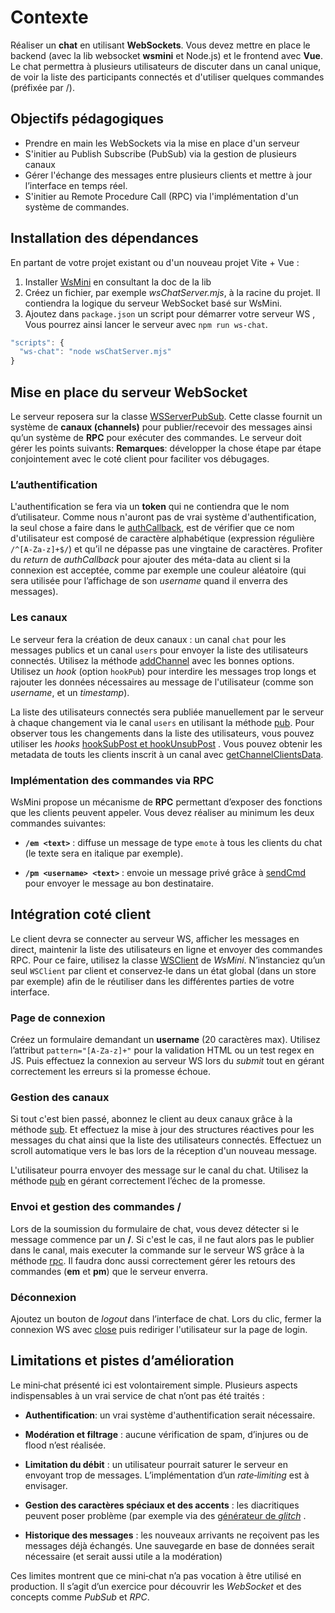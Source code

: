 # Contexte

Réaliser un **chat** en utilisant **WebSockets**. Vous devez mettre en place le backend (avec la lib websocket **wsmini**  et Node.js) et le frontend avec **Vue**. Le chat permettra à plusieurs utilisateurs de discuter dans un canal unique, de voir la liste des participants connectés et d'utiliser quelques commandes (préfixée par /).

## Objectifs pédagogiques

- Prendre en main les WebSockets via la mise en place d'un serveur    
- S'initier au Publish Subscribe (PubSub) via la gestion de plusieurs canaux 
- Gérer l'échange des messages entre plusieurs clients et mettre à jour l’interface en temps réel.    
- S'initier au Remote Procedure Call (RPC) via l'implémentation d'un système de commandes.    

## Installation des dépendances

En partant de votre projet existant ou d'un nouveau projet Vite + Vue : 
1.  Installer [WsMini](https://github.com/Chabloz/WsMini) en consultant la doc de la lib
2. Créez un fichier, par exemple *wsChatServer.mjs*, à la racine du projet. Il contiendra la logique du serveur WebSocket basé sur WsMini.
3. Ajoutez dans `package.json` un script pour démarrer votre serveur WS , Vous pourrez ainsi lancer le serveur avec `npm run ws-chat`.
```js
"scripts": {
  "ws-chat": "node wsChatServer.mjs"
}
```

## Mise en place du serveur WebSocket

Le serveur reposera sur la classe [WSServerPubSub](https://github.com/Chabloz/WsMini/blob/main/docs/api/WSServerPubSub.md). Cette classe fournit un système de **canaux (channels)** pour publier/recevoir des messages ainsi qu’un système de **RPC** pour exécuter des commandes. Le serveur doit gérer les points suivants:
**Remarques**:  développer la chose étape par étape  conjointement avec le coté client pour faciliter vos débugages.

### L’authentification 
L'authentification se fera via un **token** qui ne contiendra que le nom d’utilisateur. Comme nous n'auront pas de vrai système d'authentification, la seul chose a faire dans le [authCallback](https://github.com/Chabloz/WsMini/blob/main/docs/api/WSServerPubSub.md#new-wsserverpubsuboptions), est de vérifier que ce nom d'utilisateur est composé de caractère alphabétique (expression régulière `/^[A-Za-z]+$/`) et qu’il ne dépasse pas une vingtaine de caractères. Profiter du *return* de *authCallback* pour ajouter des méta-data au client si la connexion est acceptée, comme par exemple une couleur aléatoire (qui sera utilisée pour l’affichage de son *username* quand il enverra des messages).

### Les canaux    
Le serveur fera la création de deux canaux : un canal `chat` pour les messages publics et un canal `users` pour envoyer la liste des utilisateurs connectés. Utilisez  la méthode [addChannel](https://github.com/Chabloz/WsMini/blob/main/docs/api/WSServerPubSub.md#addchannelname-options) avec les bonnes options. Utilisez un *hook* (option `hookPub`) pour interdire les messages trop longs et rajouter les données nécessaires au message de l'utilisateur (comme son *username*, et un *timestamp*).

La liste des utilisateurs connectés sera publiée manuellement par le serveur à chaque changement via le canal `users` en utilisant la méthode [pub](https://github.com/Chabloz/WsMini/blob/main/docs/api/WSServerPubSub.md#pubchanname-msg). Pour observer tous les changements dans la liste des utilisateurs, vous pouvez utiliser les *hooks* [hookSubPost et hookUnsubPost](https://github.com/Chabloz/WsMini/blob/main/docs/api/WSServerPubSub.md#addchannelname-options) . Vous pouvez obtenir les metadata de touts les clients inscrit à un canal avec [getChannelClientsData](https://github.com/Chabloz/WsMini/blob/main/docs/api/WSServerPubSub.md#getchannelclientsdatachanname).


    
### Implémentation des commandes via RPC

WsMini propose un mécanisme de **RPC** permettant d’exposer des fonctions que les clients peuvent appeler. Vous devez réaliser au minimum les deux commandes suivantes: 

-   **`/em <text>`** : diffuse un message de type `emote` à tous les clients du chat (le texte sera en italique par exemple).
    
-   **`/pm <username> <text>`** : envoie un message privé grâce à [sendCmd](https://github.com/Chabloz/WsMini/blob/main/docs/api/WSServerPubSub.md#sendcmdclient-cmd-data) pour envoyer le message au bon destinataire.

## Intégration coté client

Le client devra se connecter au serveur WS, afficher les messages en direct, maintenir la liste des utilisateurs en ligne et envoyer des commandes RPC. Pour ce faire, utilisez la classe [WSClient](https://github.com/Chabloz/WsMini/blob/main/docs/api/WSClient.md) de *WsMini*. N’instanciez qu’un seul `WSClient` par client et conservez‑le dans un état global (dans un store par exemple) afin de le réutiliser dans les différentes parties de votre interface.

### Page de connexion

Créez un formulaire demandant un **username** (20 caractères max). Utilisez l’attribut `pattern="[A-Za-z]+"` pour la validation HTML ou un test regex en JS. Puis effectuez la connexion au serveur WS lors du *submit* tout en gérant correctement les erreurs si la promesse échoue.

### Gestion des canaux

 Si tout c'est bien passé, abonnez le client au deux canaux grâce à la méthode [sub](https://github.com/Chabloz/WsMini/blob/main/docs/api/WSClient.md#subchan-callback-timeout). Et effectuez la mise à jour des structures réactives pour les messages du chat ainsi que la liste des utilisateurs connectés. Effectuez un scroll automatique vers le bas lors de la réception d'un nouveau message. 

L'utilisateur pourra envoyer des message sur le canal du chat. Utilisez la méthode [pub](https://github.com/Chabloz/WsMini/blob/main/docs/api/WSClient.md#pubchan-msg-timeout) en gérant  correctement l’échec de la promesse.
 
### Envoi et gestion des commandes /

Lors de la soumission du formulaire de chat, vous devez détecter si le message commence par un **/**.
Si c'est le cas, il ne faut alors pas le publier dans le canal, mais executer la commande sur le serveur WS grâce à la méthode [rpc](https://github.com/Chabloz/WsMini/blob/main/docs/api/WSClient.md#rpcname-data-timeout).
Il faudra donc aussi correctement gérer les retours des commandes (**em** et **pm**) que le serveur enverra.

### Déconnexion

Ajoutez un bouton de *logout* dans l’interface de chat. Lors du clic, fermer la connexion WS avec [close](https://github.com/Chabloz/WsMini/blob/main/docs/api/WSClient.md#close) puis rediriger l'utilisateur sur la page de login.

## Limitations et pistes d’amélioration

Le mini‑chat présenté ici est volontairement simple. Plusieurs aspects indispensables à un vrai service de chat n’ont pas été traités :

- **Authentification**: un vrai système d'authentification serait nécessaire.

-   **Modération et filtrage** : aucune vérification de spam, d’injures ou de flood n’est réalisée.
    
-   **Limitation du débit** : un utilisateur pourrait saturer le serveur en envoyant trop de messages. L’implémentation d’un *rate‑limiting* est à envisager.
    
-   **Gestion des caractères spéciaux et des accents** : les diacritiques peuvent poser problème (par exemple via des [générateur de *glitch*](https://zalgo.org/) . 

-   **Historique des messages** : les nouveaux arrivants ne reçoivent pas les messages déjà échangés. Une sauvegarde en base de données serait nécessaire (et serait aussi utile a la modération)    

Ces limites montrent que ce mini‑chat n’a pas vocation à être utilisé en production. Il s’agit d’un exercice pour découvrir les *WebSocket* et des concepts comme *PubSub* et *RPC*.


